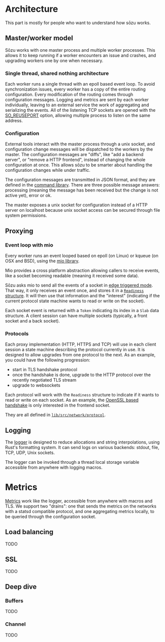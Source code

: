 # Architecture

This part is mostly for people who want to understand how sōzu works.

## Master/worker model

Sōzu works with one master process and multiple worker processes. This allows it to keep running if a worker encounters an issue and crashes, and upgrading workers one by one when necessary.

### Single thread, shared nothing architecture

Each worker runs a single thread with an epoll based event loop. To avoid synchronization issues, every worker has a copy of the entire routing configuration. Every modification of the routing comes through configuration messages. Logging and metrics are sent by each worker individually, leaving to an external service the work of aggregating and serializing the events.
All of the listening TCP sockets are opened with the [SO_REUSEPORT](https://lwn.net/Articles/542629/) option, allowing multiple process to listen on the same address.

### Configuration

External tools interact with the master process through a unix socket, and configuration change messages will be dispatched to the workers by the master.
The configuration messages are "diffs", like "add a backend server", or "remove a HTTP frontend", instead of changing the whole configuration at once. This allows sōzu to be smarter about handling the configuration changes while under traffic.

The configuration messages are transmitted in JSON format, and they are defined in the [command library](https://github.com/sozu-proxy/sozu/tree/master/command). There are three possible message answers: processing (meaning the message has been received but the change is not active yet), error or ok.

The master exposes a unix socket for configuration instead of a HTTP server on localhost because unix socket access can be secured through file system permissions.


## Proxying

### Event loop with mio

Every worker runs an event looped based on epoll (on Linux) or kqueue (on OSX and BSD), using the [mio library](https://github.com/tokio-rs/mio).

Mio provides a cross platform abstraction allowing callers to receive events, like a socket becoming readable (meaning it received some data).

Sōzu asks mio to send all the events of a socket in [edge triggered mode](http://man7.org/linux/man-pages/man7/epoll.7.html). That way, it only receives an event once, and stores it in a [`Readiness` structure](https://github.com/sozu-proxy/sozu/blob/3111e2db420d2773b1f0404d6556f40b2f2ea85b/lib/src/network/mod.rs#L313-L319). It will then use that information and the "interest" (indicating if the current protocol state machine wants to read or write on the socket).

Each socket event is returned with a `Token` indicating its index in a `Slab` data structure. A client session can have multiple sockets (typically, a front socket and a back socket).

### Protocols

Each proxy implementation (HTTP, HTTPS and TCP) will use in each client session a state machine describing the protocol currently in use. It is designed to allow upgrades from one protocol to the next. As an example, you could have the following progression:

- start in TLS handshake protocol
- once the handshake is done, upgrade to the HTTP protocol over the recently negotiated TLS stream
- upgrade to websockets

Each protocol will work with the `Readiness` structure to indicate if it wants to read or write on each socket. As an example, the [OpenSSL based handshake](https://github.com/sozu-proxy/sozu/blob/3111e2db420d2773b1f0404d6556f40b2f2ea85b/lib/src/network/protocol/openssl.rs) is only interested in the frontend socket.

They are all defined in [`lib/src/network/protocol`](https://github.com/sozu-proxy/sozu/tree/3111e2db420d2773b1f0404d6556f40b2f2ea85b/lib/src/network/protocol).

## Logging

The [logger](https://github.com/sozu-proxy/sozu/blob/3111e2db420d2773b1f0404d6556f40b2f2ea85b/lib/src/logging.rs) is designed to reduce allocations and string interpolations, using Rust's formatting system. It can send logs on various backends: stdout, file, TCP, UDP, Unix sockets.

The logger can be invoked through a thread local storage variable accessible from anywhere with logging macros.

# Metrics

[Metrics](https://github.com/sozu-proxy/sozu/tree/3111e2db420d2773b1f0404d6556f40b2f2ea85b/lib/src/network/metrics) work like the logger, accessible from anywhere with macros and TLS. We support two "drains": one that sends the metrics on the networks with a statsd compatible protocol, and one aggregating metrics locally, to be queried through the configuration socket.


## Load balancing

TODO

## SSL

TODO

## Deep dive

### Buffers

TODO

### Channel

TODO

